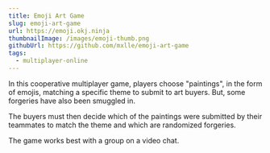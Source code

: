 ```yaml
---
title: Emoji Art Game
slug: emoji-art-game
url: https://emoji.okj.ninja
thumbnailImage: /images/emoji-thumb.png
githubUrl: https://github.com/mxlle/emoji-art-game
tags:
  - multiplayer-online
---
```


In this cooperative multiplayer game, players choose "paintings", in the form of emojis, matching a specific theme to submit to art buyers.
But, some forgeries have also been smuggled in.

The buyers must then decide which of the paintings were submitted by their teammates to match the theme and which are randomized forgeries.

The game works best with a group on a video chat.
